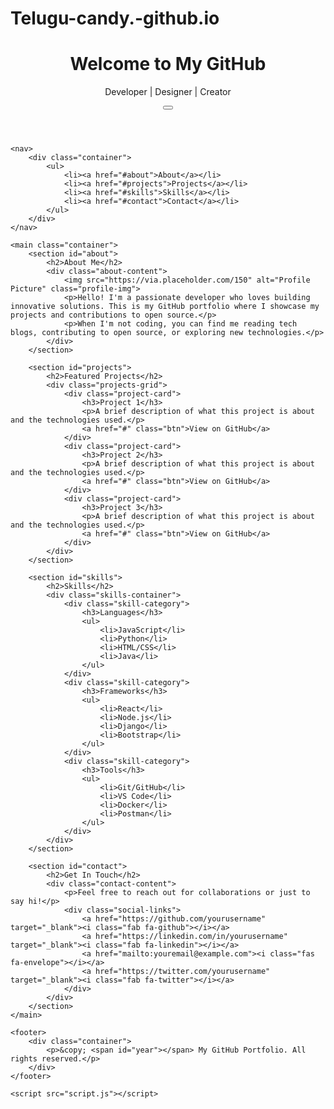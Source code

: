 # Telugu-candy.-github.io
<!DOCTYPE html>
<html lang="en">
<head>
    <meta charset="UTF-8">
    <meta name="viewport" content="width=device-width, initial-scale=1.0">
    <title>My GitHub Portfolio</title>
    <link rel="stylesheet" href="styles.css">
    <link rel="stylesheet" href="https://cdnjs.cloudflare.com/ajax/libs/font-awesome/6.4.0/css/all.min.css">
</head>
<body>
    <header>
        <div class="container">
            <h1>Welcome to My GitHub</h1>
            <p>Developer | Designer | Creator</p>
            <div class="theme-toggle">
                <button id="theme-btn"><i class="fas fa-moon"></i></button>
            </div>
        </div>
    </header>

    <nav>
        <div class="container">
            <ul>
                <li><a href="#about">About</a></li>
                <li><a href="#projects">Projects</a></li>
                <li><a href="#skills">Skills</a></li>
                <li><a href="#contact">Contact</a></li>
            </ul>
        </div>
    </nav>

    <main class="container">
        <section id="about">
            <h2>About Me</h2>
            <div class="about-content">
                <img src="https://via.placeholder.com/150" alt="Profile Picture" class="profile-img">
                <p>Hello! I'm a passionate developer who loves building innovative solutions. This is my GitHub portfolio where I showcase my projects and contributions to open source.</p>
                <p>When I'm not coding, you can find me reading tech blogs, contributing to open source, or exploring new technologies.</p>
            </div>
        </section>

        <section id="projects">
            <h2>Featured Projects</h2>
            <div class="projects-grid">
                <div class="project-card">
                    <h3>Project 1</h3>
                    <p>A brief description of what this project is about and the technologies used.</p>
                    <a href="#" class="btn">View on GitHub</a>
                </div>
                <div class="project-card">
                    <h3>Project 2</h3>
                    <p>A brief description of what this project is about and the technologies used.</p>
                    <a href="#" class="btn">View on GitHub</a>
                </div>
                <div class="project-card">
                    <h3>Project 3</h3>
                    <p>A brief description of what this project is about and the technologies used.</p>
                    <a href="#" class="btn">View on GitHub</a>
                </div>
            </div>
        </section>

        <section id="skills">
            <h2>Skills</h2>
            <div class="skills-container">
                <div class="skill-category">
                    <h3>Languages</h3>
                    <ul>
                        <li>JavaScript</li>
                        <li>Python</li>
                        <li>HTML/CSS</li>
                        <li>Java</li>
                    </ul>
                </div>
                <div class="skill-category">
                    <h3>Frameworks</h3>
                    <ul>
                        <li>React</li>
                        <li>Node.js</li>
                        <li>Django</li>
                        <li>Bootstrap</li>
                    </ul>
                </div>
                <div class="skill-category">
                    <h3>Tools</h3>
                    <ul>
                        <li>Git/GitHub</li>
                        <li>VS Code</li>
                        <li>Docker</li>
                        <li>Postman</li>
                    </ul>
                </div>
            </div>
        </section>

        <section id="contact">
            <h2>Get In Touch</h2>
            <div class="contact-content">
                <p>Feel free to reach out for collaborations or just to say hi!</p>
                <div class="social-links">
                    <a href="https://github.com/yourusername" target="_blank"><i class="fab fa-github"></i></a>
                    <a href="https://linkedin.com/in/yourusername" target="_blank"><i class="fab fa-linkedin"></i></a>
                    <a href="mailto:youremail@example.com"><i class="fas fa-envelope"></i></a>
                    <a href="https://twitter.com/yourusername" target="_blank"><i class="fab fa-twitter"></i></a>
                </div>
            </div>
        </section>
    </main>

    <footer>
        <div class="container">
            <p>&copy; <span id="year"></span> My GitHub Portfolio. All rights reserved.</p>
        </div>
    </footer>

    <script src="script.js"></script>
</body>
</html>
